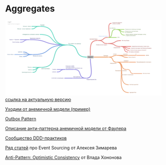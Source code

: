 # Aggregates


![Mindmap](static/mindmap.png)
[ссылка на актуальную версию](https://coggle.it/diagram/X6E3YBlMvffZD8g0/t/%D0%B0%D0%B3%D1%80%D0%B5%D0%B3%D0%B0%D1%82)

[Уходим от анемичной модели (пример)](https://github.com/kgrzybek/refactoring-from-anemic-to-rich-domain-model-example)

[Outbox Pattern](https://microservices.io/patterns/data/transactional-outbox.html)

[Описание анти-паттерна анемичной модели от Фаулера](https://martinfowler.com/bliki/AnemicDomainModel.html)

[Сообщество DDD-практиков](https://t.me/dddevotion)

[Ряд статей](https://zimarev.com//tags/event-sourcing/) про Event Sourcing от Алексея Зимарева

[Anti-Pattern: Optimistic Consistency](https://vladikk.com/2019/04/18/optimistic-consistency/) от Влада Хононова
